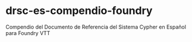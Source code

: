 # drsc-es-compendio-foundry
Compendio del Documento de Referencia del Sistema Cypher en Español para Foundry VTT
